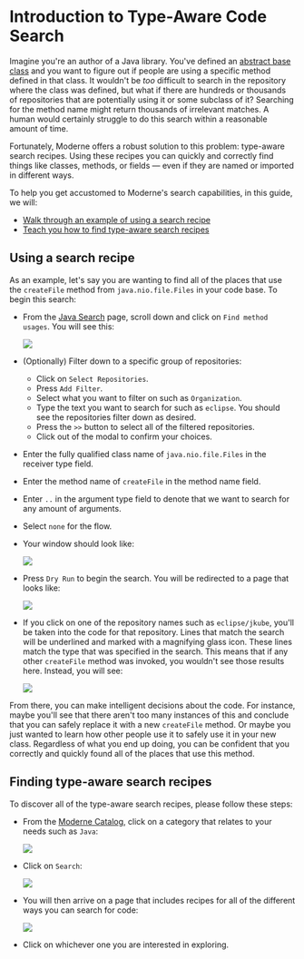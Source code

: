 # Introduction to Type-Aware Code Search

Imagine you're an author of a Java library. You've defined an [abstract base class](https://docs.oracle.com/javase/tutorial/java/IandI/abstract.html) and you want to figure out if people are using a specific method defined in that class. It wouldn't be _too_ difficult to search in the repository where the class was defined, but what if there are hundreds or thousands of repositories that are potentially using it or some subclass of it? Searching for the method name might return thousands of irrelevant matches. A human would certainly struggle to do this search within a reasonable amount of time.

Fortunately, Moderne offers a robust solution to this problem: type-aware search recipes. Using these recipes you can quickly and correctly find things like classes, methods, or fields — even if they are named or imported in different ways. 

To help you get accustomed to Moderne's search capabilities, in this guide, we will:
* [Walk through an example of using a search recipe](#using-a-search-recipe)
* [Teach you how to find type-aware search recipes](#finding-type-aware-search-recipes)

## Using a search recipe

As an example, let's say you are wanting to find all of the places that use the `createFile` method from `java.nio.file.Files` in your code base. To begin this search:

* From the [Java Search](https://public.moderne.io/catalog/org.openrewrite.java.search) page, scroll down and click on `Find method usages`. You will see this: 

    ![](../.gitbook/assets/find-method-usage-empty.png)

* (Optionally) Filter down to a specific group of repositories:
  * Click on `Select Repositories`.
  * Press `Add Filter`. 
  * Select what you want to filter on such as `Organization`.
  * Type the text you want to search for such as `eclipse`. You should see the repositories filter down as desired.
  * Press the `>>` button to select all of the filtered repositories. 
  * Click out of the modal to confirm your choices.

* Enter the fully qualified class name of `java.nio.file.Files` in the receiver type field.
* Enter the method name of `createFile` in the method name field.
* Enter `..` in the argument type field to denote that we want to search for any amount of arguments.
* Select `none` for the flow.
* Your window should look like: 

    ![](../.gitbook/assets/find-method-usage-eclipse.png)

* Press `Dry Run` to begin the search. You will be redirected to a page that looks like:

    ![](../.gitbook/assets/find-method-usage-results.png)

* If you click on one of the repository names such as `eclipse/jkube`, you'll be taken into the code for that repository. Lines that match the search will be underlined and marked with a magnifying glass icon. These lines match the type that was specified in the search. This means that if any other `createFile` method was invoked, you wouldn't see those results here. Instead, you will see:

    ![](../.gitbook/assets/find-method-usage-result.png)

From there, you can make intelligent decisions about the code. For instance, maybe you'll see that there aren't too many instances of this and conclude that you can safely replace it with a new `createFile` method. Or maybe you just wanted to learn how other people use it to safely use it in your new class. Regardless of what you end up doing, you can be confident that you correctly and quickly found all of the places that use this method. 

## Finding type-aware search recipes

To discover all of the type-aware search recipes, please follow these steps:

* From the [Moderne Catalog](https://public.moderne.io/catalog), click on a category that relates to your needs such as `Java`:

    ![](../.gitbook/assets/moderne-catalog.png)

* Click on `Search`:

    ![](../.gitbook/assets/search-recipe-group.png)

* You will then arrive on a page that includes recipes for all of the different ways you can search for code:

    ![](../.gitbook/assets/search-recipe-examples.png)

* Click on whichever one you are interested in exploring. 
